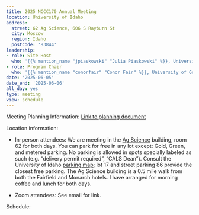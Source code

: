 ```yaml
---
title: 2025 NCCC170 Annual Meeting
location: University of Idaho
address:
  street: 62 Ag Science, 606 S Rayburn St
  city: Moscow
  region: Idaho
  postcode: '83844'
leadership:
- role: Site Host
  who: '{{% mention_name "jpiaskowski" "Julia Piaskowski" %}}, University of Idaho'
- role: Program Chair
  who: '{{% mention_name "conorfair" "Conor Fair" %}}, University of Georgia'
date: '2025-06-05'
date_end: '2025-06-06'
all_day: yes
type: meeting
view: schedule
---
```


Meeting Planning Information: [Link to planning document](about)

Location information:
- In-person attendees: We are meeting in the [Ag Science](https://www.google.com/maps/place/606+S+Rayburn+St,+Moscow,+ID+83844) building, room 62 for both days. You can park for free in any lot except: Gold, Green, and metered parking. No parking is allowed in spots specially labeled as such (e.g. “delivery permit required”, “CALS Dean”). Consult the University of Idaho [parking map](../IdahoParkingMap.pdf); lot 17 and street parking 86 provide the closest free parking. The Ag Science building is a 0.5 mile walk from both the Fairfield and Monarch hotels. I have arranged for morning coffee and lunch for both days.

- Zoom attendees: See email for link.

Schedule: